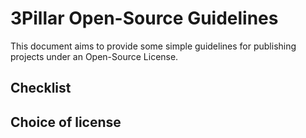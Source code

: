 3Pillar Open-Source Guidelines
===

This document aims to provide some simple guidelines for publishing
projects under an Open-Source License.


Checklist
---


Choice of license
---

